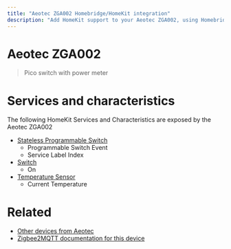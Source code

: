 ```yaml
---
title: "Aeotec ZGA002 Homebridge/HomeKit integration"
description: "Add HomeKit support to your Aeotec ZGA002, using Homebridge, Zigbee2MQTT and homebridge-z2m."
---
```

<!---
This file has been GENERATED using src/docgen/docgen.ts
DO NOT EDIT THIS FILE MANUALLY!
-->
# Aeotec ZGA002
> Pico switch with power meter


# Services and characteristics
The following HomeKit Services and Characteristics are exposed by
the Aeotec ZGA002

* [Stateless Programmable Switch](../../action.md)
  * Programmable Switch Event
  * Service Label Index
* [Switch](../../switch.md)
  * On
* [Temperature Sensor](../../sensors.md)
  * Current Temperature


# Related
* [Other devices from Aeotec](../index.md#aeotec)
* [Zigbee2MQTT documentation for this device](https://www.zigbee2mqtt.io/devices/ZGA002.html)